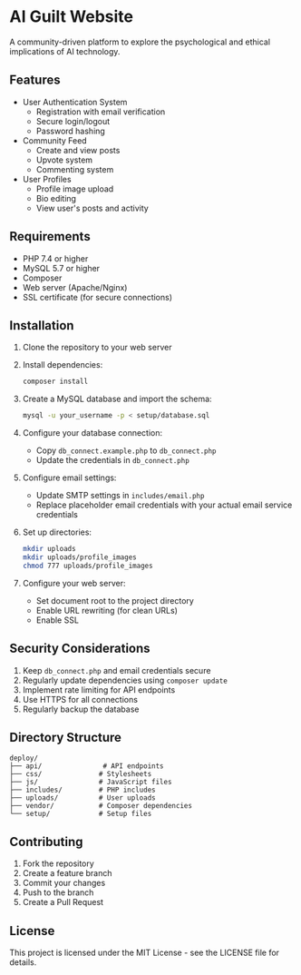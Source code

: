# AI Guilt Website

A community-driven platform to explore the psychological and ethical implications of AI technology.

## Features

- User Authentication System
  - Registration with email verification
  - Secure login/logout
  - Password hashing
- Community Feed
  - Create and view posts
  - Upvote system
  - Commenting system
- User Profiles
  - Profile image upload
  - Bio editing
  - View user's posts and activity

## Requirements

- PHP 7.4 or higher
- MySQL 5.7 or higher
- Composer
- Web server (Apache/Nginx)
- SSL certificate (for secure connections)

## Installation

1. Clone the repository to your web server
2. Install dependencies:
   ```bash
   composer install
   ```

3. Create a MySQL database and import the schema:
   ```bash
   mysql -u your_username -p < setup/database.sql
   ```

4. Configure your database connection:
   - Copy `db_connect.example.php` to `db_connect.php`
   - Update the credentials in `db_connect.php`

5. Configure email settings:
   - Update SMTP settings in `includes/email.php`
   - Replace placeholder email credentials with your actual email service credentials

6. Set up directories:
   ```bash
   mkdir uploads
   mkdir uploads/profile_images
   chmod 777 uploads/profile_images
   ```

7. Configure your web server:
   - Set document root to the project directory
   - Enable URL rewriting (for clean URLs)
   - Enable SSL

## Security Considerations

1. Keep `db_connect.php` and email credentials secure
2. Regularly update dependencies using `composer update`
3. Implement rate limiting for API endpoints
4. Use HTTPS for all connections
5. Regularly backup the database

## Directory Structure

```
deploy/
├── api/               # API endpoints
├── css/              # Stylesheets
├── js/               # JavaScript files
├── includes/         # PHP includes
├── uploads/          # User uploads
├── vendor/           # Composer dependencies
└── setup/            # Setup files
```

## Contributing

1. Fork the repository
2. Create a feature branch
3. Commit your changes
4. Push to the branch
5. Create a Pull Request

## License

This project is licensed under the MIT License - see the LICENSE file for details.
